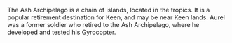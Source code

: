 The Ash Archipelago is a chain of islands, located in the tropics. It is a popular retirement destination for Keen, and may be near Keen lands. Aurel was a former soldier who retired to the Ash Archipelago, where he developed and tested his Gyrocopter.
